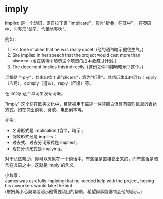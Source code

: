 # imply

Implied 是一个动词，源自拉丁语 "implicare"，意为"折叠，在其中"， 在英语中，它表示"暗示，含蓄地表达"。

  

例如：

  

1.  His tone implied that he was really upset. (他的语气暗示他很生气。)
2.  She implied in her speech that the project would cost more than planned. (她在演讲中暗示这个项目的成本会超过计划。)
3.  The document implies this indirectly. (这份文件间接地暗示了这个。)

  

词根是 "-ply"，其来自拉丁语"plicare"，意为"折叠"。其他衍生出的词有：apply （应用），comply（遵从），reply（回复）等。

  

在 imply 这个单词里没有词缀。

  

"imply" 这个词在欧美文化中，经常被用于描述一种非直白但具有强烈信息的表达方式，如在商业谈判、诗歌、电影剧本等。

  

变形：

  

*   名词形式是 implication (含义，暗示);
*   复数形式还是 implies；
*   过去式、过去分词形式是 implied；
*   现在分词形式是 implying。

  

对于记忆帮助，你可以想象在一个谈话中，有些话是直接说出来的，而有些话是暗含在言语之中。这就是 imply 的含义。

  

小故事：  
James was carefully implying that he needed help with the project, hoping his coworkers would take the hint.  
(詹姆斯小心翼翼地暗示他需要项目的帮助，希望同事能够领会他的暗示。)
